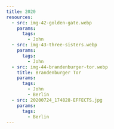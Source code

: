 ```yaml
---
title: 2020
resources:
  - src: img-42-golden-gate.webp
    params:
      tags:
        - John
  - src: img-43-three-sisters.webp
    params:
      tags:
        - John
  - src: img-44-brandenburger-tor.webp
    title: Brandenburger Tor
    params:
      tags:
        - John
        - Berlin
  - src: 20200724_174828-EFFECTS.jpg
    params:
      tags:
        - Berlin
---
```

